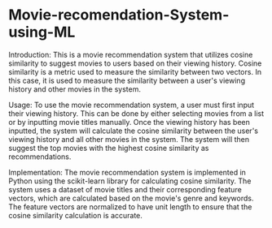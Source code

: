 # Movie-recomendation-System-using-ML

Introduction:
This is a movie recommendation system that utilizes cosine similarity to suggest movies to users based on their viewing history. Cosine similarity is a metric used to measure the similarity between two vectors. In this case, it is used to measure the similarity between a user's viewing history and other movies in the system.

Usage:
To use the movie recommendation system, a user must first input their viewing history. This can be done by either selecting movies from a list or by inputting movie titles manually. Once the viewing history has been inputted, the system will calculate the cosine similarity between the user's viewing history and all other movies in the system. The system will then suggest the top movies with the highest cosine similarity as recommendations.

Implementation:
The movie recommendation system is implemented in Python using the scikit-learn library for calculating cosine similarity. The system uses a dataset of movie titles and their corresponding feature vectors, which are calculated based on the movie's genre and keywords. The feature vectors are normalized to have unit length to ensure that the cosine similarity calculation is accurate.

